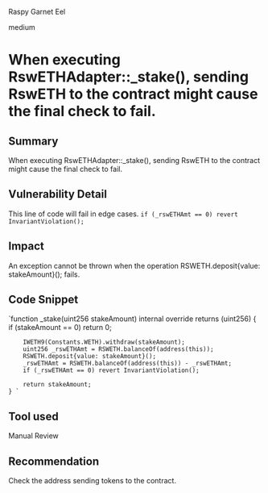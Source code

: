 Raspy Garnet Eel

medium

# When executing RswETHAdapter::_stake(), sending RswETH to the contract might cause the final check to fail.

## Summary

When executing RswETHAdapter::_stake(), sending RswETH to the contract might cause the final check to fail.

## Vulnerability Detail

This line of code will fail in edge cases.
`if (_rswETHAmt == 0) revert InvariantViolation(); `
## Impact

An exception cannot be thrown when the operation RSWETH.deposit{value: stakeAmount}(); fails.

## Code Snippet
`function _stake(uint256 stakeAmount) internal override returns (uint256) {
        if (stakeAmount == 0) return 0;

        IWETH9(Constants.WETH).withdraw(stakeAmount);
        uint256 _rswETHAmt = RSWETH.balanceOf(address(this));
        RSWETH.deposit{value: stakeAmount}();
        _rswETHAmt = RSWETH.balanceOf(address(this)) - _rswETHAmt;
        if (_rswETHAmt == 0) revert InvariantViolation();

        return stakeAmount;
    } `
## Tool used

Manual Review

## Recommendation
Check the address sending tokens to the contract.
